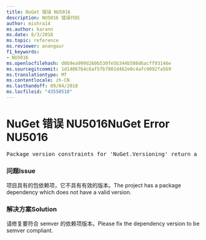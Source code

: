 ```yaml
---
title: NuGet 错误 NU5016
description: NU5016 错误代码
author: mishra14
ms.author: karann
ms.date: 8/3/2018
ms.topic: reference
ms.reviewer: anangaur
f1_keywords:
- NU5016
ms.openlocfilehash: d0b9ea999d260b530fe5b344b508d6acff93146e
ms.sourcegitcommit: 1d1406764c6af5fb7801d462e0c4afc9092fa569
ms.translationtype: MT
ms.contentlocale: zh-CN
ms.lasthandoff: 09/04/2018
ms.locfileid: "43550518"
---
```

# <a name="nuget-error-nu5016"></a><span data-ttu-id="48138-103">NuGet 错误 NU5016</span><span class="sxs-lookup"><span data-stu-id="48138-103">NuGet Error NU5016</span></span>
<pre>Package version constraints for 'NuGet.Versioning' return a version range that is empty.</pre>

### <a name="issue"></a><span data-ttu-id="48138-104">问题</span><span class="sxs-lookup"><span data-stu-id="48138-104">Issue</span></span>

<span data-ttu-id="48138-105">项目具有的包依赖项，它不具有有效的版本。</span><span class="sxs-lookup"><span data-stu-id="48138-105">The project has a package dependency which does not have a valid version.</span></span>


### <a name="solution"></a><span data-ttu-id="48138-106">解决方案</span><span class="sxs-lookup"><span data-stu-id="48138-106">Solution</span></span>

<span data-ttu-id="48138-107">请修复要符合 semver 的依赖项版本。</span><span class="sxs-lookup"><span data-stu-id="48138-107">Please fix the dependency version to be semver compliant.</span></span>

